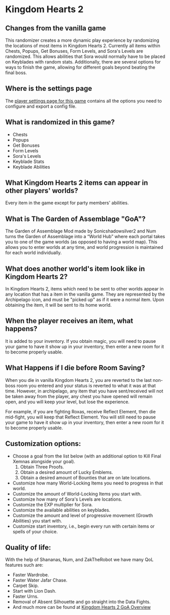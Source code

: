 # Kingdom Hearts 2

<h2 style="text-transform:none";>Changes from the vanilla game</h2>

This randomizer creates a more dynamic play experience by randomizing the locations of most items in Kingdom Hearts 2. Currently all items within Chests, Popups, Get Bonuses, Form Levels, and Sora's Levels are randomized. This allows abilities that Sora would normally have to be placed on Keyblades with random stats. Additionally, there are several options for ways to finish the game, allowing for different goals beyond beating the final boss.

<h2 style="text-transform:none";>Where is the settings page</h2>

The [player settings page for this game](../player-settings) contains all the options you need to configure and export a config file.


<h2 style="text-transform:none";>What is randomized in this game?</h2>


- Chests
- Popups
- Get Bonuses
- Form Levels
- Sora's Levels
- Keyblade Stats
- Keyblade Abilities

<h2 style="text-transform:none";>What Kingdom Hearts 2 items can appear in other players' worlds?</h2>


Every item in the game except for party members' abilities.

<h2 style="text-transform:none";>What is The Garden of Assemblage "GoA"?</h2>


The Garden of Assemblage Mod made by Sonicshadowsilver2 and Num turns the Garden of Assemblage into a “World Hub” where each portal takes you to one of the game worlds (as opposed to having a world map). This allows you to enter worlds at any time, and world progression is maintained for each world individually.

<h2 style="text-transform:none";>What does another world's item look like in Kingdom Hearts 2?</h2>


In Kingdom Hearts 2, items which need to be sent to other worlds appear in any location that has a item in the vanilla game. They are represented by the Archipelago icon, and must be "picked up" as if it were a normal item. Upon obtaining the item, it will be sent to its home world.

<h2 style="text-transform:none";>When the player receives an item, what happens?</h2>


It is added to your inventory. If you obtain magic, you will need to pause your game to have it show up in your inventory, then enter a new room for it to become properly usable.

<h2 style="text-transform:none";>What Happens if I die before Room Saving?</h2>


When you die in vanilla Kingdom Hearts 2, you are reverted to the last non-boss room you entered and your status is reverted to what it was at that time. However, in archipelago, any item that you have sent/received will not be taken away from the player, any chest you have opened will remain open, and you will keep your level, but lose the experience.


For example, if you are fighting Roxas, receive Reflect Element, then die mid-fight, you will keep that Reflect Element. You will still need to pause your game to have it show up in your inventory, then enter a new room for it to become properly usable.

<h2 style="text-transform:none";>Customization options:</h2>


- Choose a goal from the list below (with an additional option to Kill Final Xemnas alongside your goal).
    1. Obtain Three Proofs.
    2. Obtain a desired amount of Lucky Emblems.
    3. Obtain a desired amount of Bounties that are on late locations.
- Customize how many World-Locking Items you need to progress in that world.
- Customize the amount of World-Locking Items you start with.
- Customize how many of Sora's Levels are locations.
- Customize the EXP multiplier for Sora.
- Customize the available abilities on keyblades.
- Customize the amount and level of progressive movement (Growth Abilities) you start with.
- Customize start inventory, i.e., begin every run with certain items or spells of your choice.

<h2 style="text-transform:none";>Quality of life:</h2>


With the help of Shananas, Num, and ZakTheRobot we have many QoL features such are:


- Faster Wardrobe.
- Faster Water Jafar Chase.
- Carpet Skip.
- Start with Lion Dash.
- Faster Urns.
- Removal of Absent Silhouette and go straight into the Data Fights.
- And much more can be found at [Kingdom Hearts 2 GoA Overview](https://tommadness.github.io/KH2Randomizer/overview/)

